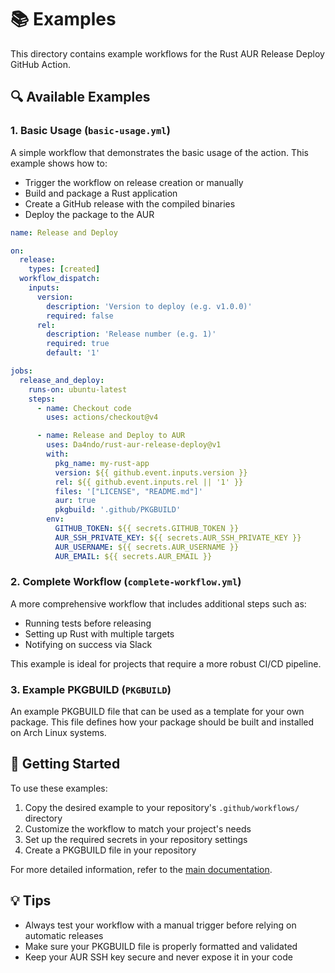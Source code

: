 # 📚 Examples

This directory contains example workflows for the Rust AUR Release Deploy GitHub Action.

## 🔍 Available Examples

### 1. Basic Usage (`basic-usage.yml`)

A simple workflow that demonstrates the basic usage of the action. This example shows how to:

- Trigger the workflow on release creation or manually
- Build and package a Rust application
- Create a GitHub release with the compiled binaries
- Deploy the package to the AUR

```yaml
name: Release and Deploy

on:
  release:
    types: [created]
  workflow_dispatch:
    inputs:
      version:
        description: 'Version to deploy (e.g. v1.0.0)'
        required: false
      rel:
        description: 'Release number (e.g. 1)'
        required: true
        default: '1'

jobs:
  release_and_deploy:
    runs-on: ubuntu-latest
    steps:
      - name: Checkout code
        uses: actions/checkout@v4

      - name: Release and Deploy to AUR
        uses: Da4ndo/rust-aur-release-deploy@v1
        with:
          pkg_name: my-rust-app
          version: ${{ github.event.inputs.version }}
          rel: ${{ github.event.inputs.rel || '1' }}
          files: '["LICENSE", "README.md"]'
          aur: true
          pkgbuild: '.github/PKGBUILD'
        env:
          GITHUB_TOKEN: ${{ secrets.GITHUB_TOKEN }}
          AUR_SSH_PRIVATE_KEY: ${{ secrets.AUR_SSH_PRIVATE_KEY }}
          AUR_USERNAME: ${{ secrets.AUR_USERNAME }}
          AUR_EMAIL: ${{ secrets.AUR_EMAIL }}
```

### 2. Complete Workflow (`complete-workflow.yml`)

A more comprehensive workflow that includes additional steps such as:

- Running tests before releasing
- Setting up Rust with multiple targets
- Notifying on success via Slack

This example is ideal for projects that require a more robust CI/CD pipeline.

### 3. Example PKGBUILD (`PKGBUILD`)

An example PKGBUILD file that can be used as a template for your own package. This file defines how your package should be built and installed on Arch Linux systems.

## 🚀 Getting Started

To use these examples:

1. Copy the desired example to your repository's `.github/workflows/` directory
2. Customize the workflow to match your project's needs
3. Set up the required secrets in your repository settings
4. Create a PKGBUILD file in your repository

For more detailed information, refer to the [main documentation](../README.md).

## 💡 Tips

- Always test your workflow with a manual trigger before relying on automatic releases
- Make sure your PKGBUILD file is properly formatted and validated
- Keep your AUR SSH key secure and never expose it in your code 